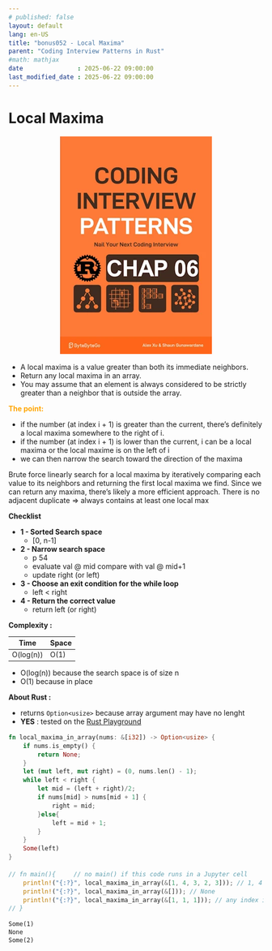 ```yaml
---
# published: false
layout: default
lang: en-US
title: "bonus052 - Local Maxima"
parent: "Coding Interview Patterns in Rust"
#math: mathjax
date               : 2025-06-22 09:00:00
last_modified_date : 2025-06-22 09:00:00
---
```


# Local Maxima

<div align="center">
<img src="../assets/chap_06.webp" alt="" width="300" loading="lazy"/>
</div>

* A local maxima is a value greater than both its immediate neighbors. 
* Return any local maxima in an array. 
* You may assume that an element is always considered to be strictly greater than a neighbor that is outside the array.

<span style="color:orange"><b>The point:</b></span>

* if the number (at index i + 1) is greater than the current, there’s definitely a local maxima somewhere to the right of i.
* if the number (at index i + 1) is lower   than the current, i can be a local maxima or the local maxime is on the left of i
* we can then narrow the search toward the direction of the maxima

Brute force linearly search for a local maxima by iteratively comparing each value to its neighbors and returning the first local maxima we find. 
Since we can return any maxima, there’s likely a more efficient approach.
There is no adjacent duplicate => always contains at least one local max

**Checklist**
* **1 - Sorted Search space**
    * [0, n-1]
* **2 - Narrow search space**
    * p 54
    * evaluate val @ mid compare with val @ mid+1
    * update right (or left)
* **3 - Choose an exit condition for the while loop**
    * left < right
* **4 - Return the correct value** 
    * return left (or right)


**Complexity :**

| Time | Space |
|------|-------|
| O(log(n)) | O(1)  |

* O(log(n)) because the search space is of size n
* O(1) because in place 

**About Rust :**
* returns `Option<usize>` because array argument may have no lenght
* **YES** : tested on the [Rust Playground](https://play.rust-lang.org/)

<!-- <span style="color:red"><b>TODO : </b></span> 
* Add comments in the source code        
 -->


<!-- * <span style="color:lime"><b>Preferred solution?</b></span>      -->



```rust
fn local_maxima_in_array(nums: &[i32]) -> Option<usize> {
    if nums.is_empty() {
        return None;
    }
    let (mut left, mut right) = (0, nums.len() - 1);
    while left < right {
        let mid = (left + right)/2;
        if nums[mid] > nums[mid + 1] {
            right = mid;
        }else{
            left = mid + 1;
        }
    }
    Some(left)
}

// fn main(){     // no main() if this code runs in a Jupyter cell 
    println!("{:?}", local_maxima_in_array(&[1, 4, 3, 2, 3])); // 1, 4 is also acceptable
    println!("{:?}", local_maxima_in_array(&[])); // None
    println!("{:?}", local_maxima_in_array(&[1, 1, 1])); // any index is acceptable
// }
```

    Some(1)
    None
    Some(2)

